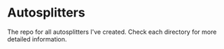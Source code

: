 # Autosplitters

The repo for all autosplitters I've created. Check each directory for more detailed information.
